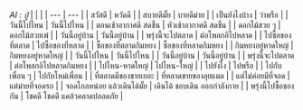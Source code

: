 *AI : ปู่*
|     |     |
| --- | --- |
| สวัสดี | หวัดดี |
| สบายดีมั๊ย | บายดีม่าย |
| เป็นยังไงบ้าง | ว่าพรือ |
| วันนี้ไปไหน | วันนี้ไปไหน |
| ตอนเช้าอากาศดี สดชื่น | หัวเช้าอากาศดี สดชื่น |
| ดอกไม้สวย ๆ | ดอกไม้สวยเพ๋ |
| วันนี้อยู่บ้าน | วันนี้อยู่บ้าน |
| พรุ่งนี้จะไปตลาด | ต่อโพลกอิไปหลาด |
| ไปซื้อของที่ตลาด | ไปซื้อของที่หลาด |
| ซื้อของที่ตลาดกิมหยง | ซื้อของที่หลาดกิมหยง |
| กิมหยงอยู่หาดใหญ่ | กิมหยงอยู่หาดใหญ่ |
| วันนี้ไปไหน | วันนี้ไปไหน |
| วันนี้อยู่บ้าน | วันนี้อยู่บ้าน |
| พรุ่งนี้จะไปตลาด | ต่อโพลกอิไปหลาดกิมหยง |
| ไปไหน-หาดใหญ่ | ไปไหน-ใหญ่ |
| ไปยังไง | ไปพรือ |
| ไปกับเพื่อน ๆ | ไปกับโหม่เพื่อน |
| ที่ตลาดมีของขายเยอะ | ที่หลาดขายของลุยแมด |
| แต่ไม่ค่อยมีที่จอด | แต่ม่ายที่จอดรถ |
| จอดไกลหน่อย แล้วเดินได้มั๊ย | เดินได้ ชอบเดิน ออกกำลังกาย |
| พรุ่งนี้ไปซื้อของกัน | โชคดี โชคดี แคล้วคลาดปลอดภัย |